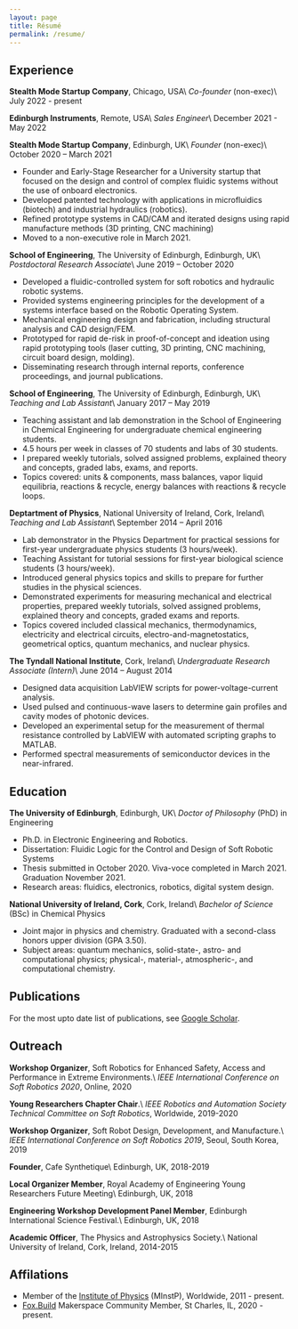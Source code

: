 ```yaml
---
layout: page
title: Résumé
permalink: /resume/
---
```


## Experience
**Stealth Mode Startup Company**, Chicago, USA\\
*Co-founder* (non-exec)\\
July 2022 - present

**Edinburgh Instruments**, Remote, USA\\
*Sales Engineer*\\
December 2021 - May 2022

**Stealth Mode Startup Company**, Edinburgh, UK\\
*Founder* (non-exec)\\
October 2020 – March 2021
- Founder and Early-Stage Researcher for a University startup that focused on the design and control of complex fluidic systems without the use of onboard electronics.
- Developed patented technology with applications in microfluidics (biotech) and industrial hydraulics (robotics).
- Refined prototype systems in CAD/CAM and iterated designs using rapid manufacture methods (3D printing, CNC machining)
- Moved to a non-executive role in March 2021.

**School of Engineering**, The University of Edinburgh, Edinburgh, UK\\
*Postdoctoral Research Associate*\\
June 2019 – October 2020
- Developed a fluidic-controlled system for soft robotics and hydraulic robotic systems.
- Provided systems engineering principles for the development of a systems interface based on the Robotic Operating System.
- Mechanical engineering design and fabrication, including structural analysis and CAD design/FEM.
- Prototyped for rapid de-risk in proof-of-concept and ideation using rapid prototyping tools (laser cutting, 3D printing, CNC machining, circuit board design, molding).
- Disseminating research through internal reports, conference proceedings, and journal publications. 

**School of Engineering**, The University of Edinburgh, Edinburgh, UK\\
*Teaching and Lab Assistant*\\
January 2017 – May 2019
- Teaching assistant and lab demonstration in the School of Engineering in Chemical Engineering for undergraduate chemical engineering students.
- 4.5 hours per week in classes of 70 students and labs of 30 students.
- I prepared weekly tutorials, solved assigned problems, explained theory and concepts, graded labs, exams, and reports.
- Topics covered: units & components, mass balances, vapor liquid equilibria, reactions & recycle, energy balances with reactions & recycle loops.

**Deptartment of Physics**, National University of Ireland, Cork, Ireland\\
*Teaching and Lab Assistant*\\
September 2014 – April 2016
- Lab demonstrator in the Physics Department for practical sessions for first-year undergraduate physics students (3 hours/week).
- Teaching Assistant for tutorial sessions for first-year biological science students (3 hours/week).
- Introduced general physics topics and skills to prepare for further studies in the physical sciences.
- Demonstrated experiments for measuring mechanical and electrical properties, prepared weekly tutorials, solved assigned problems, explained theory and concepts, graded exams and reports.
- Topics covered included classical mechanics, thermodynamics, electricity and electrical circuits, electro-and-magnetostatics, geometrical optics, quantum mechanics, and nuclear physics.

**The Tyndall National Institute**, Cork, Ireland\\
*Undergraduate Research Associate (Intern)*\\
June 2014 – August 2014
- Designed data acquisition LabVIEW scripts for power-voltage-current analysis.
- Used pulsed and continuous-wave lasers to determine gain profiles and cavity modes of photonic devices.
- Developed an experimental setup for the measurement of thermal resistance controlled by LabVIEW with automated scripting graphs to MATLAB.
- Performed spectral measurements of semiconductor devices in the near-infrared.

## Education

**The University of Edinburgh**, Edinburgh, UK\\
*Doctor of Philosophy* (PhD) in Engineering
- Ph.D. in Electronic Engineering and Robotics.
- Dissertation: Fluidic Logic for the Control and Design of Soft Robotic Systems
- Thesis submitted in October 2020. Viva-voce completed in March 2021. Graduation November 2021.
- Research areas: fluidics, electronics, robotics, digital system design.

**National University of Ireland, Cork**, Cork, Ireland\\
*Bachelor of Science* (BSc) in Chemical Physics
- Joint major in physics and chemistry. Graduated with a second-class honors upper division (GPA 3.50).
- Subject areas: quantum mechanics, solid-state-, astro- and computational physics; physical-, material-, atmospheric-, and computational chemistry.

## Publications
For the most upto date list of publications, see [Google Scholar](https://scholar.google.com/citations?user=OJ2aNK4AAAAJ&hl=en).

## Outreach
**Workshop Organizer**, Soft Robotics for Enhanced Safety, Access and Performance in Extreme Environments.\\
*IEEE International Conference on Soft Robotics 2020*, Online, 2020

**Young Researchers Chapter Chair**.\\
*IEEE Robotics and Automation Society Technical Committee on Soft Robotics*, Worldwide, 2019-2020

**Workshop Organizer**, Soft Robot Design, Development, and Manufacture.\\
*IEEE International Conference on Soft Robotics 2019*, Seoul, South Korea, 2019

**Founder**, Cafe Synthetique\\
Edinburgh, UK, 2018-2019

**Local Organizer Member**, Royal Academy of Engineering Young Researchers Future Meeting\\
Edinburgh, UK, 2018

**Engineering Workshop Development Panel Member**, Edinburgh International Science Festival.\\
Edinburgh, UK, 2018

**Academic Officer**, The Physics and Astrophysics Society.\\
National University of Ireland, Cork, Ireland, 2014-2015


## Affilations
- Member of the [Institute of Physics](https://www.iop.org/) (MInstP), Worldwide, 2011 - present.
- [Fox.Build](Fox.Build) Makerspace Community Member, St Charles, IL, 2020 - present.